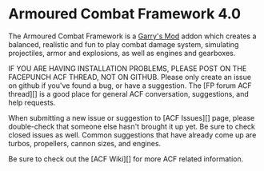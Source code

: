 # Armoured Combat Framework 4.0

The Armoured Combat Framework is a [Garry's Mod][] addon which creates a balanced, realistic and fun to play combat damage system, simulating projectiles, armor and explosions, as well as engines and gearboxes.

IF YOU ARE HAVING INSTALLATION PROBLEMS, PLEASE POST ON THE FACEPUNCH ACF THREAD, NOT ON GITHUB.  Please only create an issue on github if you've found a bug, or have a suggestion.  The [FP forum ACF thread][] is a good place for general ACF conversation, suggestions, and help requests.

When submitting a new issue or suggestion to [ACF Issues][] page, please double-check that someone else hasn't brought it up yet. Be sure to check closed issues as well.  Common suggestions that have already come up are turbos, propellers, cannon sizes, and engines.

Be sure to check out the [ACF Wiki][] for more ACF related information.
  
[Garry's Mod]: <http://garrysmod.com/>

